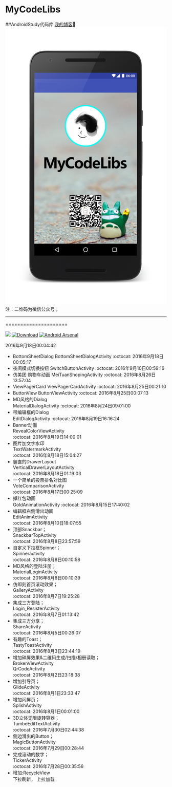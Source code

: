 # MyCodeLibs
##AndroidStudy代码库
[我的博客](http://blog.csdn.net/merbn):running:
![image](https://github.com/Merbn/MyCodeLibs/blob/master/myscreen.png)
注：二维码为微信公众号；
_____________________
=====================

[![](https://jitpack.io/v/rey5137/material.svg)](https://github.com/Merbn/MyCodeLibs) [![Download](https://api.bintray.com/packages/rey5137/maven/material/images/download.svg)](https://github.com/Merbn/MyCodeLibs)  [![Android Arsenal](https://img.shields.io/badge/Android%20Arsenal-Material-brightgreen.svg?style=flat)](https://github.com/Merbn/MyCodeLibs)

2016年9月18日00:04:42
* BottomSheetDialog
BottomSheetDialogActivity
:octocat:
2016年9月18日00:05:17
* 夜间模式切换按钮
SwitchButtonActivity
:octocat:
2016年9月10日00:59:16
* 仿美团  购物车动画
MeiTuanShopingActivity
:octocat:
2016年8月26日13:57:04
* ViewPagerCard
ViewPagerCardActivity
:octocat:
2016年8月25日00:21:10
* ButtonView
ButtonViewActivity
:octocat:
2016年8月25日00:07:13
* MD风格的Dialog    
MaterialDialogActivity
:octocat:
2016年8月24日09:01:00
* 带编辑框的Dialog    
EditDialogActivity
:octocat:
2016年8月19日16:16:24    
* Banner动画    
RevealColorViewActivity    
:octocat:
2016年8月19日14:00:01    
* 图片加文字水印    
TextWatermarkActivity    
:octocat:
2016年8月18日15:04:27    
* 竖直的DrawerLayout    
VerticalDrawerLayoutActivity    
:octocat:
2016年8月18日01:19:03    
* 一个简单的投票排名对比图    
VoteComparisonActivity    
:octocat:
2016年8月17日00:25:09    
* 掉红包动画    
GoldAnimationActivity
:octocat:
2016年8月15日17:40:02    
* 编辑框右侧滑出动画    
EditAnimActivity    
:octocat:
2016年8月10日18:07:55    
* 顶部Snackbar；    
SnackbarTopActivity    
:octocat:
2016年8月8日23:57:59    
* 自定义下拉框Spinner；   
Spinneractivity    
:octocat:
2016年8月8日00:10:58    
* MD风格的登陆注册；   
MaterialLoginActivity    
:octocat: 
2016年8月8日00:10:39    
* 仿即刻首页滚动效果；   
GalleryActivity    
:octocat: 
2016年8月7日19:25:28    
* 集成三方登陆；   
Login_ResisterActivity    
:octocat: 
2016年8月7日01:13:42    
* 集成三方分享；   
ShareActivity    
:octocat: 
2016年8月5日00:26:07    
* 有趣的Toast；   
TastyToastActivity    
:octocat: 
2016年8月3日23:44:19   
* 增加碎屏效果&二维码生成/扫描/相册读取；  
BrokenViewActivity  
QrCodeActivity   
:octocat: 
2016年8月2日23:18:38   
* 增加引导页；  
GlideActivity   
:octocat: 
2016年8月1日23:33:47   
* 增加闪屏页；  
SplishActivity   
:octocat: 
2016年8月1日00:01:00   
* 3D立体无限旋转容器；  
TumbeEditTextActivity   
:octocat: 
2016年7月30日02:44:38   
* 侧边滑出的Button；  
MagicButtonActivity   
:octocat: 
2016年7月29日00:28:44   
* 完成滚动的数字；  
TickerActivity  
:octocat: 
2016年7月28日00:35:56	
* 增加:RecycleView  
下拉刷新， 上拉加载
